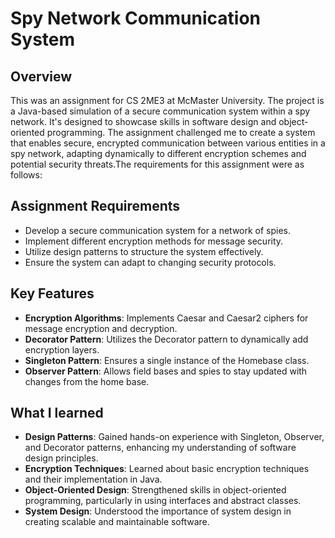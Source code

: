 # Spy Network Communication System

## Overview
This was an assignment for CS 2ME3 at McMaster University. The project is a Java-based simulation of a secure communication system within a spy network. It's designed to showcase skills in software design and object-oriented programming. The assignment challenged me to create a system that enables secure, encrypted communication between various entities in a spy network, adapting dynamically to different encryption schemes and potential security threats.The requirements for this assignment were as follows:

## Assignment Requirements
- Develop a secure communication system for a network of spies.
- Implement different encryption methods for message security.
- Utilize design patterns to structure the system effectively.
- Ensure the system can adapt to changing security protocols.

## Key Features
- **Encryption Algorithms**: Implements Caesar and Caesar2 ciphers for message encryption and decryption.
- **Decorator Pattern**: Utilizes the Decorator pattern to dynamically add encryption layers.
- **Singleton Pattern**: Ensures a single instance of the Homebase class.
- **Observer Pattern**: Allows field bases and spies to stay updated with changes from the home base.

## What I learned
- **Design Patterns**: Gained hands-on experience with Singleton, Observer, and Decorator patterns, enhancing my understanding of software design principles.
- **Encryption Techniques**: Learned about basic encryption techniques and their implementation in Java.
- **Object-Oriented Design**: Strengthened skills in object-oriented programming, particularly in using interfaces and abstract classes.
- **System Design**: Understood the importance of system design in creating scalable and maintainable software.